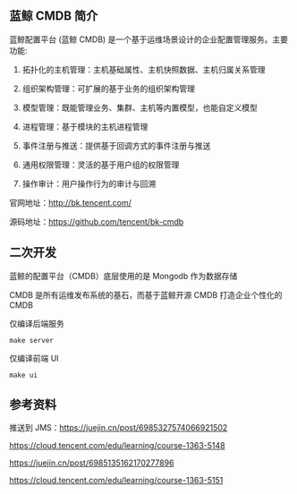## 蓝鲸 CMDB 简介

蓝鲸配置平台 (蓝鲸 CMDB) 是一个基于运维场景设计的企业配置管理服务。主要功能: 

1. 拓扑化的主机管理：主机基础属性、主机快照数据、主机归属关系管理

2. 组织架构管理：可扩展的基于业务的组织架构管理

3. 模型管理：既能管理业务、集群、主机等内置模型，也能自定义模型

4. 进程管理：基于模块的主机进程管理

5. 事件注册与推送：提供基于回调方式的事件注册与推送

6. 通用权限管理：灵活的基于用户组的权限管理

7. 操作审计：用户操作行为的审计与回溯

官网地址：<http://bk.tencent.com/>

源码地址：<https://github.com/tencent/bk-cmdb>

## 二次开发

蓝鲸的配置平台（CMDB）底层使用的是 Mongodb 作为数据存储

CMDB 是所有运维发布系统的基石，而基于蓝鲸开源 CMDB 打造企业个性化的 CMDB

仅编译后端服务

```
make server
```

仅编译前端 UI

```
make ui
```



## 参考资料

推送到 JMS：<https://juejin.cn/post/6985327574066921502>

<https://cloud.tencent.com/edu/learning/course-1363-5148>

<https://juejin.cn/post/6985135162170277896>

<https://cloud.tencent.com/edu/learning/course-1363-5151>